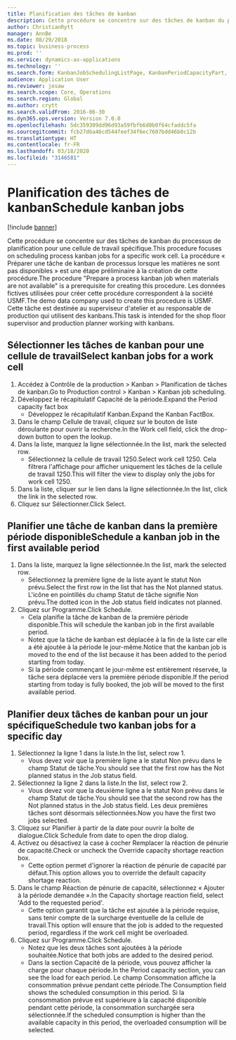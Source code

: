 ```yaml
---
title: Planification des tâches de kanban
description: Cette procédure se concentre sur des tâches de kanban du processus de planification pour une cellule de travail spécifique.
author: ChristianRytt
manager: AnnBe
ms.date: 08/29/2018
ms.topic: business-process
ms.prod: ''
ms.service: dynamics-ax-applications
ms.technology: ''
ms.search.form: KanbanJobSchedulingListPage, KanbanPeriodCapacityPart, SysLookupMultiSelectGrid, KanbanBoardScheduleJobForward
audience: Application User
ms.reviewer: josaw
ms.search.scope: Core, Operations
ms.search.region: Global
ms.author: crytt
ms.search.validFrom: 2016-06-30
ms.dyn365.ops.version: Version 7.0.0
ms.openlocfilehash: 5dc359309dd96d93a59fbfb6d0b0f64cfaddc5fa
ms.sourcegitcommit: fcb27d6a46cd544feef34f6ec7607bdd46b0c12b
ms.translationtype: HT
ms.contentlocale: fr-FR
ms.lasthandoff: 03/18/2020
ms.locfileid: "3146581"
---
```

# <a name="schedule-kanban-jobs"></a><span data-ttu-id="f2c43-103">Planification des tâches de kanban</span><span class="sxs-lookup"><span data-stu-id="f2c43-103">Schedule kanban jobs</span></span>

[!include [banner](../../includes/banner.md)]

<span data-ttu-id="f2c43-104">Cette procédure se concentre sur des tâches de kanban du processus de planification pour une cellule de travail spécifique.</span><span class="sxs-lookup"><span data-stu-id="f2c43-104">This procedure focuses on scheduling process kanban jobs for a specific work cell.</span></span> <span data-ttu-id="f2c43-105">La procédure « Préparer une tâche de kanban de processus lorsque les matières ne sont pas disponibles » est une étape préliminaire à la création de cette procédure.</span><span class="sxs-lookup"><span data-stu-id="f2c43-105">The procedure "Prepare a process kanban job when materials are not available" is a prerequisite for creating this procedure.</span></span> <span data-ttu-id="f2c43-106">Les données fictives utilisées pour créer cette procédure correspondent à la société USMF.</span><span class="sxs-lookup"><span data-stu-id="f2c43-106">The demo data company used to create this procedure is USMF.</span></span> <span data-ttu-id="f2c43-107">Cette tâche est destinée au superviseur d'atelier et au responsable de production qui utilisent des kanbans.</span><span class="sxs-lookup"><span data-stu-id="f2c43-107">This task is intended for the shop floor supervisor and production planner working with kanbans.</span></span>


## <a name="select-kanban-jobs-for-a-work-cell"></a><span data-ttu-id="f2c43-108">Sélectionner les tâches de kanban pour une cellule de travail</span><span class="sxs-lookup"><span data-stu-id="f2c43-108">Select kanban jobs for a work cell</span></span>
1. <span data-ttu-id="f2c43-109">Accédez à Contrôle de la production > Kanban > Planification de tâches de kanban.</span><span class="sxs-lookup"><span data-stu-id="f2c43-109">Go to Production control > Kanban > Kanban job scheduling.</span></span>
2. <span data-ttu-id="f2c43-110">Développez le récapitulatif Capacité de la période.</span><span class="sxs-lookup"><span data-stu-id="f2c43-110">Expand the Period capacity fact box</span></span>
    * <span data-ttu-id="f2c43-111">Développez le récapitulatif Kanban.</span><span class="sxs-lookup"><span data-stu-id="f2c43-111">Expand the Kanban FactBox.</span></span>  
3. <span data-ttu-id="f2c43-112">Dans le champ Cellule de travail, cliquez sur le bouton de liste déroulante pour ouvrir la recherche.</span><span class="sxs-lookup"><span data-stu-id="f2c43-112">In the Work cell field, click the drop-down button to open the lookup.</span></span>
4. <span data-ttu-id="f2c43-113">Dans la liste, marquez la ligne sélectionnée.</span><span class="sxs-lookup"><span data-stu-id="f2c43-113">In the list, mark the selected row.</span></span>
    * <span data-ttu-id="f2c43-114">Sélectionnez la cellule de travail 1250.</span><span class="sxs-lookup"><span data-stu-id="f2c43-114">Select work cell 1250.</span></span> <span data-ttu-id="f2c43-115">Cela filtrera l'affichage pour afficher uniquement les tâches de la cellule de travail 1250.</span><span class="sxs-lookup"><span data-stu-id="f2c43-115">This will filter the view to display only the jobs for work cell 1250.</span></span>  
5. <span data-ttu-id="f2c43-116">Dans la liste, cliquer sur le lien dans la ligne sélectionnée.</span><span class="sxs-lookup"><span data-stu-id="f2c43-116">In the list, click the link in the selected row.</span></span>
6. <span data-ttu-id="f2c43-117">Cliquez sur Sélectionner.</span><span class="sxs-lookup"><span data-stu-id="f2c43-117">Click Select.</span></span>

## <a name="schedule-a-kanban-job-in-the-first-available-period"></a><span data-ttu-id="f2c43-118">Planifier une tâche de kanban dans la première période disponible</span><span class="sxs-lookup"><span data-stu-id="f2c43-118">Schedule a kanban job in the first available period</span></span>
1. <span data-ttu-id="f2c43-119">Dans la liste, marquez la ligne sélectionnée.</span><span class="sxs-lookup"><span data-stu-id="f2c43-119">In the list, mark the selected row.</span></span>
    * <span data-ttu-id="f2c43-120">Sélectionnez la première ligne de la liste ayant le statut Non prévu.</span><span class="sxs-lookup"><span data-stu-id="f2c43-120">Select the first row in the list that has the Not planned status.</span></span> <span data-ttu-id="f2c43-121">L'icône en pointillés du champ Statut de tâche signifie Non prévu.</span><span class="sxs-lookup"><span data-stu-id="f2c43-121">The dotted icon in the Job status field indicates not planned.</span></span>  
2. <span data-ttu-id="f2c43-122">Cliquez sur Programme.</span><span class="sxs-lookup"><span data-stu-id="f2c43-122">Click Schedule.</span></span>
    * <span data-ttu-id="f2c43-123">Cela planifie la tâche de kanban de la première période disponible.</span><span class="sxs-lookup"><span data-stu-id="f2c43-123">This will schedule the kanban job in the first available period.</span></span>  
    * <span data-ttu-id="f2c43-124">Notez que la tâche de kanban est déplacée à la fin de la liste car elle a été ajoutée à la période le jour-même.</span><span class="sxs-lookup"><span data-stu-id="f2c43-124">Notice that the kanban job is moved to the end of the list because it has been added to the period starting from today.</span></span>  
    * <span data-ttu-id="f2c43-125">Si la période commençant le jour-même est entièrement réservée, la tâche sera déplacée vers la première période disponible.</span><span class="sxs-lookup"><span data-stu-id="f2c43-125">If the period starting from today is fully booked, the job will be moved to the first available period.</span></span>  

## <a name="schedule-two-kanban-jobs-for-a-specific-day"></a><span data-ttu-id="f2c43-126">Planifier deux tâches de kanban pour un jour spécifique</span><span class="sxs-lookup"><span data-stu-id="f2c43-126">Schedule two kanban jobs for a specific day</span></span>
1. <span data-ttu-id="f2c43-127">Sélectionnez la ligne 1 dans la liste.</span><span class="sxs-lookup"><span data-stu-id="f2c43-127">In the list, select row 1.</span></span>
    * <span data-ttu-id="f2c43-128">Vous devez voir que la première ligne a le statut Non prévu dans le champ Statut de tâche.</span><span class="sxs-lookup"><span data-stu-id="f2c43-128">You should see that the first row has the Not planned status in the Job status field.</span></span>  
2. <span data-ttu-id="f2c43-129">Sélectionnez la ligne 2 dans la liste.</span><span class="sxs-lookup"><span data-stu-id="f2c43-129">In the list, select row 2.</span></span>
    * <span data-ttu-id="f2c43-130">Vous devez voir que la deuxième ligne a le statut Non prévu dans le champ Statut de tâche.</span><span class="sxs-lookup"><span data-stu-id="f2c43-130">You should see that the second row has the Not planned status in the Job status field.</span></span> <span data-ttu-id="f2c43-131">Les deux premières tâches sont désormais sélectionnées.</span><span class="sxs-lookup"><span data-stu-id="f2c43-131">Now you have the first two jobs selected.</span></span>  
3. <span data-ttu-id="f2c43-132">Cliquez sur Planifier à partir de la date pour ouvrir la boîte de dialogue.</span><span class="sxs-lookup"><span data-stu-id="f2c43-132">Click Schedule from date to open the drop dialog.</span></span>
4. <span data-ttu-id="f2c43-133">Activez ou désactivez la case à cocher Remplacer la réaction de pénurie de capacité.</span><span class="sxs-lookup"><span data-stu-id="f2c43-133">Check or uncheck the Override capacity shortage reaction box.</span></span>
    * <span data-ttu-id="f2c43-134">Cette option permet d'ignorer la réaction de pénurie de capacité par défaut.</span><span class="sxs-lookup"><span data-stu-id="f2c43-134">This option allows you to override the default capacity shortage reaction.</span></span>  
5. <span data-ttu-id="f2c43-135">Dans le champ Réaction de pénurie de capacité, sélectionnez « Ajouter à la période demandée ».</span><span class="sxs-lookup"><span data-stu-id="f2c43-135">In the Capacity shortage reaction field, select 'Add to the requested period'.</span></span>
    * <span data-ttu-id="f2c43-136">Cette option garantit que la tâche est ajoutée à la période requise, sans tenir compte de la surcharge éventuelle de la cellule de travail.</span><span class="sxs-lookup"><span data-stu-id="f2c43-136">This option will ensure that the job is added to the requested period, regardless if the work cell might be overloaded.</span></span>  
6. <span data-ttu-id="f2c43-137">Cliquez sur Programme.</span><span class="sxs-lookup"><span data-stu-id="f2c43-137">Click Schedule.</span></span>
    * <span data-ttu-id="f2c43-138">Notez que les deux tâches sont ajoutées à la période souhaitée.</span><span class="sxs-lookup"><span data-stu-id="f2c43-138">Notice that both jobs are added to the desired period.</span></span>  
    * <span data-ttu-id="f2c43-139">Dans la section Capacité de la période, vous pouvez afficher la charge pour chaque période.</span><span class="sxs-lookup"><span data-stu-id="f2c43-139">In the Period capacity section, you can see the load for each period.</span></span> <span data-ttu-id="f2c43-140">Le champ Consommation affiche la consommation prévue pendant cette période.</span><span class="sxs-lookup"><span data-stu-id="f2c43-140">The Consumption field shows the scheduled consumption in this period.</span></span> <span data-ttu-id="f2c43-141">Si la consommation prévue est supérieure à la capacité disponible pendant cette période, la consommation surchargée sera sélectionnée.</span><span class="sxs-lookup"><span data-stu-id="f2c43-141">If the scheduled consumption is higher than the available capacity in this period, the overloaded consumption will be selected.</span></span>  

